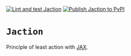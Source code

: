 [![Lint and test Jaction](https://github.com/adxsrc/jaction/actions/workflows/python-test.yml/badge.svg)](https://github.com/adxsrc/jaction/actions/workflows/python-test.yml)
[![Publish Jaction to PyPI](https://github.com/adxsrc/jaction/actions/workflows/python-publish.yml/badge.svg)](https://github.com/adxsrc/jaction/actions/workflows/python-publish.yml)

# `Jaction`

Principle of least action with [JAX](https://github.com/google/jax).
